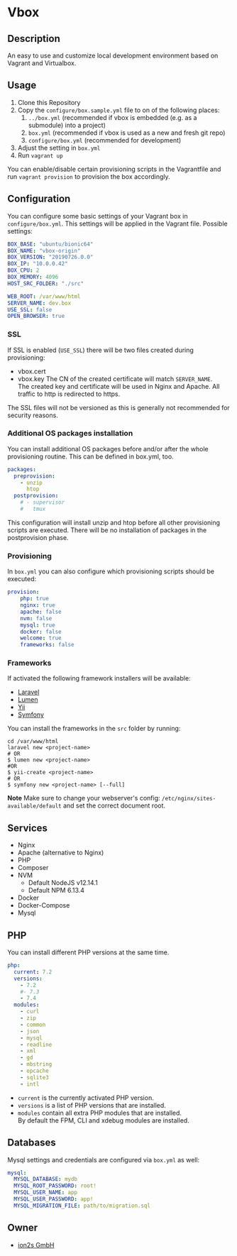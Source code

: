 # Vbox

## Description
An easy to use and customize local development environment based on Vagrant and
Virtualbox.

## Usage
1. Clone this Repository
1. Copy the `configure/box.sample.yml` file to on of the following places:
    1. `../box.yml` (recommended if vbox is embedded (e.g. as a submodule) into a project)
    1. `box.yml` (recommended if vbox is used as a new and fresh git repo)
    1. `configure/box.yml` (recommended for development)
1. Adjust the setting in `box.yml`
1. Run `vagrant up`

You can enable/disable certain provisioning scripts in the Vagrantfile and run `vagrant provision`
to provision the box accordingly.

## Configuration
You can configure some basic settings of your Vagrant box in `configure/box.yml`.
This settings will be applied in the Vagrant file.
Possible settings:
```yaml
BOX_BASE: "ubuntu/bionic64"
BOX_NAME: "vbox-origin"
BOX_VERSION: "20190726.0.0"
BOX_IP: "10.0.0.42"
BOX_CPU: 2
BOX_MEMORY: 4096
HOST_SRC_FOLDER: "./src"

WEB_ROOT: /var/www/html
SERVER_NAME: dev.box
USE_SSL: false
OPEN_BROWSER: true
```

### SSL
If SSL is enabled (`USE_SSL`) there will be two files created during provisioning:
* vbox.cert
* vbox.key
The CN of the created certificate will match `SERVER_NAME`.  
The created key and certificate will be used in Nginx and Apache. All traffic to http
is redirected to https.

The SSL files will not be versioned as this is generally not recommended for security
reasons.

### Additional OS packages installation
You can install additional OS packages before and/or after the whole provisioning
routine. This can be defined in box.yml, too.
```yaml
packages:
  preprovision:
    - unzip
      htop
  postprovision:
    # - supervisor
    #   tmux
```
This configuration will install unzip and htop before all other provisioning
scripts are executed. There will be no installation of packages in the postprovision
phase.

### Provisioning
In `box.yml` you can also configure which provisioning scripts should be executed:
```yaml
provision:
    php: true
    nginx: true
    apache: false
    nvm: false
    mysql: true
    docker: false
    welcome: true
    frameworks: false
```

### Frameworks
If activated the following framework installers will be available:
* [Laravel](https://laravel.com/)
* [Lumen](https://lumen.laravel.com/)
* [Yii](https://www.yiiframework.com/)
* [Symfony](https://symfony.com/)

You can install the frameworks in the `src` folder by running:
```shell script
cd /var/www/html
laravel new <project-name>
# OR
$ lumen new <project-name>
#OR
$ yii-create <project-name>
# OR
$ symfony new <project-name> [--full]
```
**Note**
Make sure to change your webserver's config: `/etc/nginx/sites-available/default`
and set the correct document root.

## Services
* Nginx
* Apache (alternative to Nginx)
* PHP
* Composer
* NVM
  * Default NodeJS v12.14.1
  * Default NPM 6.13.4
* Docker
* Docker-Compose
* Mysql

## PHP
You can install different PHP versions at the same time.
```yaml
php:
  current: 7.2
  versions:
    - 7.2
    #- 7.3
    - 7.4
  modules:
    - curl
    - zip
    - common
    - json
    - mysql
    - readline
    - xml
    - gd
    - mbstring
    - opcache
    - sqlite3
    - intl
```
* `current` is the currently activated PHP version.
* `versions` is a list of PHP versions that are installed.
* `modules` contain all extra PHP modules that are installed.  
By default the FPM, CLI and xdebug modules are installed.

## Databases
Mysql settings and credentials are configured via `box.yml` as well:
```yaml
mysql:
  MYSQL_DATABASE: mydb
  MYSQL_ROOT_PASSWORD: root!
  MYSQL_USER_NAME: app
  MYSQL_USER_PASSWORD: app!
  MYSQL_MIGRATION_FILE: path/to/migration.sql
```

## Owner
* [ion2s GmbH](http://www.ion2s.com)
